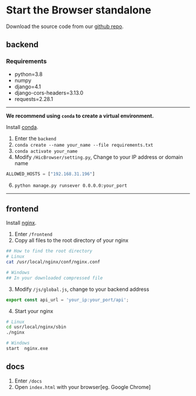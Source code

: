 # Start the Browser standalone

Download the source code from our [github repo](https://github.com/NKUlpj/HiBrowser).

## backend

### Requirements

* python=3.8
* numpy
* django=4.1
* django-cors-headers=3.13.0
* requests=2.28.1

---
<b>We recommend using `conda` to create a virtual environment.</b>

Install [conda](https://docs.conda.io/en/latest/miniconda.html).

1. Enter the `backend`
2. `conda create --name your_name --file requirements.txt`
3. `conda activate your_name`
4. Modify `/HicBrowser/setting.py`, Change to your IP address or domain name
```python
ALLOWED_HOSTS = ["192.168.31.196"]
```
6. `python manage.py runsever 0.0.0.0:your_port`
---

## frontend
Install [nginx](http://nginx.org/en/download.html).

1. Enter `/frontend`
2. Copy all files to the root directory of your nginx

```sh
## How to find the root directory
# Linux
cat /usr/local/nginx/conf/nginx.conf

# Windows
## In your downloaded compressed file
```

3. Modify `/js/global.js`, change to your backend address
```js
export const api_url = 'your_ip:your_port/api';
```
4. Start your nginx
```sh
# Linux
cd usr/local/nginx/sbin
./nginx

# Windows 
start  nginx.exe
```

## docs

1. Enter `/docs`
2. Open `index.html` with your browser[eg. Google Chrome]
